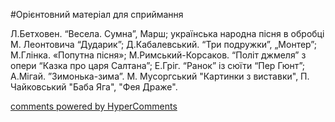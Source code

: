<div id="hypercomments_widget" class="js-hypercomments-widget invisible"></div>


#Орієнтовний матеріал для сприймання

Л.Бетховен. “Весела. Сумна”, Марш; українська народна пісня в обробці   М. Леонтовича “Дударик”;  Д.Кабалевський. “Три подружки”, „Монтер”; М.Глінка. «Попутна пісня»; М.Римський-Корсаков. “Політ джмеля” з  опери “Казка про царя Салтана”; Е.Гріг. “Ранок” із сюїти “Пер Гюнт”; А.Мігай. ”Зимонька-зима”. М. Мусоргський "Картинки з виставки", П. Чайковський "Баба Яга", "Фея Драже".

<div class="js-hypercomments-container">
    <a href="http://hypercomments.com" class="hc-link" title="comments widget">comments powered by HyperComments</a>
</div>